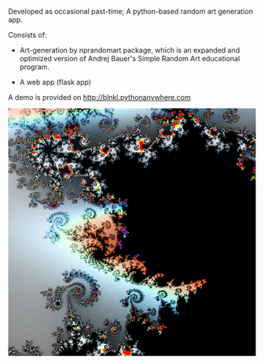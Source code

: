 Developed as occasional past-time;
A python-based random art generation app.

Consists of:

- Art-generation by nprandomart package,
 which is an expanded and optimized version of
 Andrej Bauer's Simple Random Art educational program.

- A web app (flask app)

A demo is provided on http://blnkl.pythonanywhere.com

![Alt text](webapp/rawebapp/static/mandlegradient.bmp?raw=true "example output")